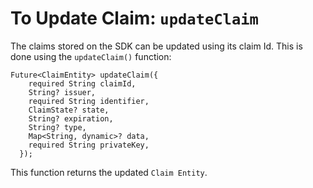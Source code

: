 # To Update Claim: `updateClaim`
 
The claims stored on the SDK can be updated using its claim Id. This is done using the `updateClaim()` function:
 
```
Future<ClaimEntity> updateClaim({
    required String claimId,
    String? issuer,
    required String identifier,
    ClaimState? state,
    String? expiration,
    String? type,
    Map<String, dynamic>? data,
    required String privateKey,
  });
```
This function returns the updated `Claim Entity`.

